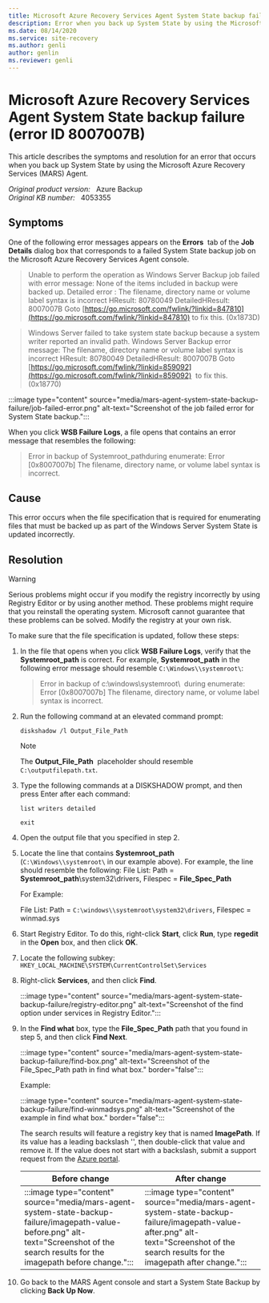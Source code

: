 ```yaml
---
title: Microsoft Azure Recovery Services Agent System State backup failure (error ID 8007007B)
description: Error when you back up System State by using the Microsoft Azure Recovery Services (MARS) Agent.
ms.date: 08/14/2020
ms.service: site-recovery
ms.author: genli
author: genlin
ms.reviewer: genli
---
```

# Microsoft Azure Recovery Services Agent System State backup failure (error ID 8007007B)

This article describes the symptoms and resolution for an error that occurs when you back up System State by using the Microsoft Azure Recovery Services (MARS) Agent.

_Original product version:_ &nbsp; Azure Backup  
_Original KB number:_ &nbsp; 4053355

## Symptoms

One of the following error messages appears on the **Errors**  tab of the **Job Details** dialog box that corresponds to a failed System State backup job on the Microsoft Azure Recovery Services Agent console.

> Unable to perform the operation as Windows Server Backup job failed with error message: None of the items included in backup were backed up. Detailed error : The filename, directory name or volume label syntax is incorrect HResult: 80780049 DetailedHResult: 8007007B Goto [https://go.microsoft.com/fwlink/?linkid=847810](https://go.microsoft.com/fwlink/?linkid=847810) to fix this. (0x1873D)

> Windows Server failed to take system state backup because a system writer reported an invalid path. Windows Server Backup error message: The filename, directory name or volume label syntax is incorrect HResult: 80780049 DetailedHResult: 8007007B Goto [https://go.microsoft.com/fwlink/?linkid=859092](https://go.microsoft.com/fwlink/?linkid=859092)  to fix this. (0x18770)

:::image type="content" source="media/mars-agent-system-state-backup-failure/job-failed-error.png" alt-text="Screenshot of the job failed error for System State backup.":::

When you click **WSB Failure Logs**, a file opens that contains an error message that resembles the following:

> Error in backup of Systemroot_pathduring enumerate: Error [0x8007007b] The filename, directory name, or volume label syntax is incorrect.

## Cause

This error occurs when the file specification that is required for enumerating files that must be backed up as part of the Windows Server System State is updated incorrectly.

## Resolution

> [!WARNING]
> Serious problems might occur if you modify the registry incorrectly by using Registry Editor or by using another method. These problems might require that you reinstall the operating system. Microsoft cannot guarantee that these problems can be solved. Modify the registry at your own risk.

To make sure that the file specification is updated, follow these steps:

1. In the file that opens when you click **WSB Failure Logs**, verify that the **Systemroot_path** is correct. For example, **Systemroot_path** in the following error message should resemble `C:\Windows\\systemroot\`:

    > Error in backup of c:\windows\\systemroot\  during enumerate: Error [0x8007007b] The filename, directory name, or volume label syntax is incorrect.

2. Run the following command at an elevated command prompt:

    ```console
    diskshadow /l Output_File_Path
    ```

    > [!NOTE]
    > The **Output_File_Path**  placeholder should resemble `C:\outputfilepath.txt`.

3. Type the following commands at a DISKSHADOW prompt, and then press Enter after each command:

    ```console
    list writers detailed

    exit  
    ```

4. Open the output file that you specified in step 2.
5. Locate the line that contains **Systemroot_path** (`C:\Windows\\systemroot\` in our example above). For example, the line should resemble the following: File List: Path = **Systemroot_path**\system32\drivers, Filespec = **File_Spec_Path**

    For Example:  

    File List: Path = `C:\windows\\systemroot\system32\drivers`, Filespec = winmad.sys

6. Start Registry Editor. To do this, right-click **Start**, click **Run**, type **regedit** in the **Open** box, and then click **OK**.
7. Locate the following subkey: `HKEY_LOCAL_MACHINE\SYSTEM\CurrentControlSet\Services`
8. Right-click **Services**, and then click **Find**.

    :::image type="content" source="media/mars-agent-system-state-backup-failure/registry-editor.png" alt-text="Screenshot of the find option under services in Registry Editor.":::

9. In the **Find what** box, type the **File_Spec_Path** path that you found in step 5, and then click **Find Next**.

    :::image type="content" source="media/mars-agent-system-state-backup-failure/find-box.png" alt-text="Screenshot of the File_Spec_Path path in find what box." border="false":::

    Example:

    :::image type="content" source="media/mars-agent-system-state-backup-failure/find-winmadsys.png" alt-text="Screenshot of the example in find what box." border="false":::

    The search results will feature a registry key that is named **ImagePath**. If its value has a leading backslash '\', then double-click that value and remove it. If the value does not start with a backslash, submit a support request from the [Azure portal](https://portal.azure.com/?).

    |Before change|After change|
    |---|---|
    |:::image type="content" source="media/mars-agent-system-state-backup-failure/imagepath-value-before.png" alt-text="Screenshot of the search results for the imagepath before change.":::<br/>|:::image type="content" source="media/mars-agent-system-state-backup-failure/imagepath-value-after.png" alt-text="Screenshot of the search results for the imagepath after change.":::<br/>|

10. Go back to the MARS Agent console and start a System State Backup by clicking **Back Up Now**.
